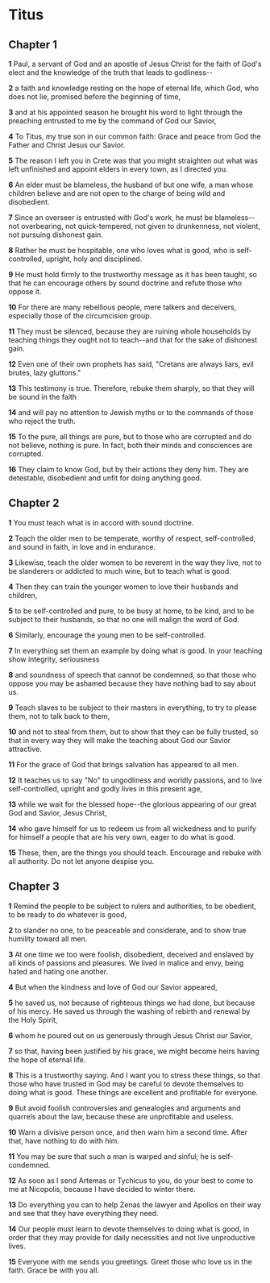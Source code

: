 # Titus

## Chapter 1

**1** Paul, a servant of God and an apostle of Jesus Christ for the faith of God's elect and the knowledge of the truth that leads to godliness--

**2** a faith and knowledge resting on the hope of eternal life, which God, who does not lie, promised before the beginning of time,

**3** and at his appointed season he brought his word to light through the preaching entrusted to me by the command of God our Savior,

**4** To Titus, my true son in our common faith: Grace and peace from God the Father and Christ Jesus our Savior.

**5** The reason I left you in Crete was that you might straighten out what was left unfinished and appoint elders in every town, as I directed you.

**6** An elder must be blameless, the husband of but one wife, a man whose children believe and are not open to the charge of being wild and disobedient.

**7** Since an overseer is entrusted with God's work, he must be blameless--not overbearing, not quick-tempered, not given to drunkenness, not violent, not pursuing dishonest gain.

**8** Rather he must be hospitable, one who loves what is good, who is self-controlled, upright, holy and disciplined.

**9** He must hold firmly to the trustworthy message as it has been taught, so that he can encourage others by sound doctrine and refute those who oppose it.

**10** For there are many rebellious people, mere talkers and deceivers, especially those of the circumcision group.

**11** They must be silenced, because they are ruining whole households by teaching things they ought not to teach--and that for the sake of dishonest gain.

**12** Even one of their own prophets has said, "Cretans are always liars, evil brutes, lazy gluttons."

**13** This testimony is true. Therefore, rebuke them sharply, so that they will be sound in the faith

**14** and will pay no attention to Jewish myths or to the commands of those who reject the truth.

**15** To the pure, all things are pure, but to those who are corrupted and do not believe, nothing is pure. In fact, both their minds and consciences are corrupted.

**16** They claim to know God, but by their actions they deny him. They are detestable, disobedient and unfit for doing anything good.

## Chapter 2

**1** You must teach what is in accord with sound doctrine.

**2** Teach the older men to be temperate, worthy of respect, self-controlled, and sound in faith, in love and in endurance.

**3** Likewise, teach the older women to be reverent in the way they live, not to be slanderers or addicted to much wine, but to teach what is good.

**4** Then they can train the younger women to love their husbands and children,

**5** to be self-controlled and pure, to be busy at home, to be kind, and to be subject to their husbands, so that no one will malign the word of God.

**6** Similarly, encourage the young men to be self-controlled.

**7** In everything set them an example by doing what is good. In your teaching show integrity, seriousness

**8** and soundness of speech that cannot be condemned, so that those who oppose you may be ashamed because they have nothing bad to say about us.

**9** Teach slaves to be subject to their masters in everything, to try to please them, not to talk back to them,

**10** and not to steal from them, but to show that they can be fully trusted, so that in every way they will make the teaching about God our Savior attractive.

**11** For the grace of God that brings salvation has appeared to all men.

**12** It teaches us to say "No" to ungodliness and worldly passions, and to live self-controlled, upright and godly lives in this present age,

**13** while we wait for the blessed hope--the glorious appearing of our great God and Savior, Jesus Christ,

**14** who gave himself for us to redeem us from all wickedness and to purify for himself a people that are his very own, eager to do what is good.

**15** These, then, are the things you should teach. Encourage and rebuke with all authority. Do not let anyone despise you.

## Chapter 3

**1** Remind the people to be subject to rulers and authorities, to be obedient, to be ready to do whatever is good,

**2** to slander no one, to be peaceable and considerate, and to show true humility toward all men.

**3** At one time we too were foolish, disobedient, deceived and enslaved by all kinds of passions and pleasures. We lived in malice and envy, being hated and hating one another.

**4** But when the kindness and love of God our Savior appeared,

**5** he saved us, not because of righteous things we had done, but because of his mercy. He saved us through the washing of rebirth and renewal by the Holy Spirit,

**6** whom he poured out on us generously through Jesus Christ our Savior,

**7** so that, having been justified by his grace, we might become heirs having the hope of eternal life.

**8** This is a trustworthy saying. And I want you to stress these things, so that those who have trusted in God may be careful to devote themselves to doing what is good. These things are excellent and profitable for everyone.

**9** But avoid foolish controversies and genealogies and arguments and quarrels about the law, because these are unprofitable and useless.

**10** Warn a divisive person once, and then warn him a second time. After that, have nothing to do with him.

**11** You may be sure that such a man is warped and sinful; he is self-condemned.

**12** As soon as I send Artemas or Tychicus to you, do your best to come to me at Nicopolis, because I have decided to winter there.

**13** Do everything you can to help Zenas the lawyer and Apollos on their way and see that they have everything they need.

**14** Our people must learn to devote themselves to doing what is good, in order that they may provide for daily necessities and not live unproductive lives.

**15** Everyone with me sends you greetings. Greet those who love us in the faith. Grace be with you all.

